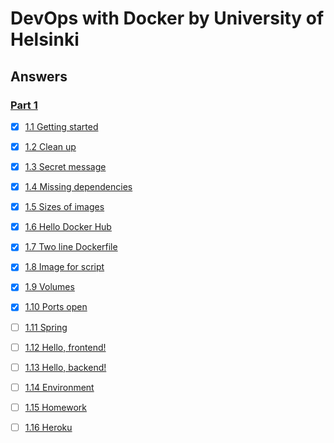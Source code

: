 # DevOps with Docker by University of Helsinki

## Answers

### [Part 1](https://github.com/MikaelTornwall/devops_with_docker/tree/main/Part_1)

- [x] [1.1 Getting started](https://github.com/MikaelTornwall/devops_with_docker/blob/main/Part_1/1_1_getting_started.txt)

- [x] [1.2 Clean up](https://github.com/MikaelTornwall/devops_with_docker/blob/main/Part_1/1_2_clean_up.txt)

- [x] [1.3 Secret message](https://github.com/MikaelTornwall/devops_with_docker/blob/main/Part_1/1_3_secret_message.txt)

- [x] [1.4 Missing dependencies](https://github.com/MikaelTornwall/devops_with_docker/blob/main/Part_1/1_4_missing_dependencies.txt)

- [x] [1.5 Sizes of images](https://github.com/MikaelTornwall/devops_with_docker/blob/main/Part_1/1_5_sizes_of_images.txt)

- [x] [1.6 Hello Docker Hub](https://github.com/MikaelTornwall/devops_with_docker/blob/main/Part_1/1_6_hello_docker_hub.txt)

- [x] [1.7 Two line Dockerfile](https://github.com/MikaelTornwall/devops_with_docker/tree/main/Part_1/1_7_two_line_dockerfile)

- [x] [1.8 Image for script](https://github.com/MikaelTornwall/devops_with_docker/tree/main/Part_1/1_8_image_for_script)

- [x] [1.9 Volumes](https://github.com/MikaelTornwall/devops_with_docker/tree/main/Part_1/1_9_volumes)

- [x] [1.10 Ports open](https://github.com/MikaelTornwall/devops_with_docker/blob/main/Part_1/1_10_ports_open.txt)

- [ ] [1.11 Spring]()

- [ ] [1.12 Hello, frontend!]()

- [ ] [1.13 Hello, backend!]()

- [ ] [1.14 Environment]()

- [ ] [1.15 Homework]()

- [ ] [1.16 Heroku]()
